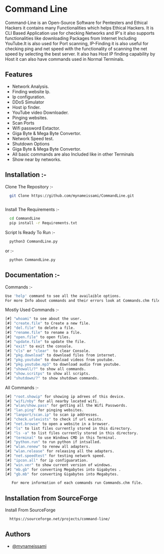 
# Command Line

Command-Line is an Open-Source Software for Pentesters and Ethical Hackers it contains many Functionalities which helps Ethical Hackers. It is CLI Based Application use for checking Networks and IP's it also supports functionalities like downloading Packages from Internet Including YouTube.It is also used for Port scanning, IP-Finding it is also useful for checking ping and net speed with the functionality of scanning the net speed by selecting the best server. It also has Host IP finding capability by Host it can also have commands used in Normal Terminals.







## Features

- Network Analysis.
- Finding website Ip.
- Ip configuration.
- DDoS Simulator
- Host ip finder.
- YouTube video Downloader.
- Pinging websites.
- Scan Ports
- Wifi password Extactor.
- Giga Byte & Mega Byte Convertor.
- Network Speed test.
- Shutdown Options
- Giga Byte & Mega Byte Convertor.
- All basic commands are also Included like in other Terminals
- Show near by networks.


## Installation :-

Clone The Repository :-

```bash
  git Clone https://github.com/mynameissami/CommandLine.git
  
```
Install The Requirements :-
```bash
  cd CommandLine
  pip install -r Requirements.txt
```
Script Is Ready To Run :-
```bash
  python3 CommandLine.py
```
or :-
```bash
  python CommandLine.py
```
## Documentation :-

Commands  :-
```bash
Use 'help' command to see all the availaible options.
For more Info about commands and their errors look at Commands.chm file
```
Mostly Used Commands  :-
```bash
[#] "whoami" to see about the user.                   
[#] "create.file" to Create a new file.               
[#] "del.file" to delete a file.                      
[#] "rename.file" to rename a file.                   
[#] "open.file" to open files.                        
[#] "update.file" to update the file.                 
[#] "exit" to exit the console.                       
[#] "cls" or "clear"  to clear Console.               
[#] "pkg.download" to download files from internet.   
[#] "pkg.youtube" to download videos from youtube.    
[#] "pkg.youtube.mp3" to download audio from youtube. 
[#] "showall/?" to show all commands.                 
[#] "show.scritps" to show all scripts.               
[#] "shutdown/?" to show shutdown commands.
```
All Commands :-
```bash
[#] "root.showip" for showing ip adrees of this device.             
[#] "wifi/nby" for all nearby located wifi.                         
[#] "wlan/show.pass" for getting all the Wifi Passwords.            
[#] "lan.ping" for pinging websites.                                
[#] "lanport/scan.ip" to scan ip addresses.                         
[#] "check.urlexists" to check if url exists.                       
[#] "net.browse" to open a website in a browser.                    
[#] "ls" to list files currently stored in this directory.
[#] "ls -a" to list files currently stored in this directory.
[#] "terminal" to use Windows CMD in this Terminal.
[#] "python.run" to run python if intsalled.                         
[#] "wlan.renew" to renew all adapters.                             
[#] "wlan.release" for releasing all the adapters.                  
[#] "net.speedtest" for testing network speed.                      
[#] "ipcon.all" for ip configuaration.                              
[#] "win.ver" to show current version of windows.                   
[#] "mb.gb" for converting Megabytes into Gigabytes .               
[#] "gb.mb" for converting Gigabytes into Megabytes.
```
```bash
   For more information of each commands run Commands.chm file.
```
## Installation from SourceForge

Install From SourceForge

```bash
  https://sourceforge.net/projects/command-line/
```
    
## Authors

- [@mynameissami](https://github.com/mynameissami)

